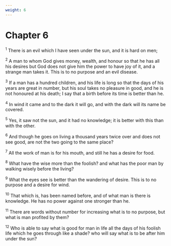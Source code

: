 ```yaml
---
weight: 6
---
```


# Chapter 6

<sup>1</sup> There is an evil which I have seen under the sun, and it is hard on men; 

<sup>2</sup> A man to whom God gives money, wealth, and honour so that he has all his desires but God does not give him the power to have joy of it, and a strange man takes it. This is to no purpose and an evil disease. 

<sup>3</sup> If a man has a hundred children, and his life is long so that the days of his years are great in number, but his soul takes no pleasure in good, and he is not honoured at his death; I say that a birth before its time is better than he. 

<sup>4</sup> In wind it came and to the dark it will go, and with the dark will its name be covered. 

<sup>5</sup> Yes, it saw not the sun, and it had no knowledge; it is better with this than with the other. 

<sup>6</sup> And though he goes on living a thousand years twice over and does not see good, are not the two going to the same place? 

<sup>7</sup> All the work of man is for his mouth, and still he has a desire for food. 

<sup>8</sup> What have the wise more than the foolish? and what has the poor man by walking wisely before the living? 

<sup>9</sup> What the eyes see is better than the wandering of desire. This is to no purpose and a desire for wind. 

<sup>10</sup> That which is, has been named before, and of what man is there is knowledge. He has no power against one stronger than he. 

<sup>11</sup> There are words without number for increasing what is to no purpose, but what is man profited by them? 

<sup>12</sup> Who is able to say what is good for man in life all the days of his foolish life which he goes through like a shade? who will say what is to be after him under the sun? 


